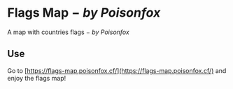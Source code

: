 # Flags Map  − *by Poisonfox*
A map with countries flags − *by Poisonfox*

## Use
Go to [https://flags-map.poisonfox.cf/](https://flags-map.poisonfox.cf/) and enjoy the flags map!
